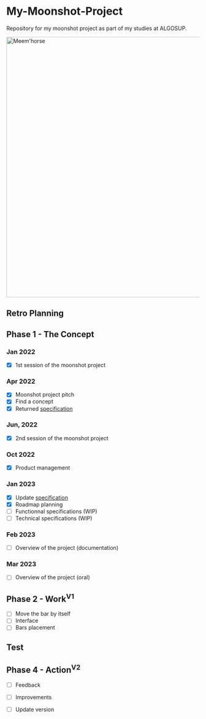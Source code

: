 # My-Moonshot-Project
Repository for my moonshot project as part of my studies at ALGOSUP.

<img width="680" alt="Meem'horse" src="https://user-images.githubusercontent.com/71769490/212501838-8285911a-249f-4ccd-bf6e-700820aff3e0.png">

## Retro Planning

## Phase 1 - The Concept
### Jan 2022
- [x] 1st session of the moonshot project <!-- Jan 27, 2022 -->

### Apr 2022
- [x] Moonshot project pitch <!-- Apr 1, 2022 -->
- [x] Find a concept
- [x] Returned [specification](https://github.com/lauraleehollande/My-Moonshot-Project/blob/main/Specification.md) <!-- Apr 25, 2022 -->

### Jun, 2022
- [x] 2nd session of the moonshot project <!-- Jun 10, 2022 -->

### Oct 2022
- [x] Product management <!-- Oct 14, 2022 -->

### Jan 2023
- [x] Update [specification](https://github.com/lauraleehollande/My-Moonshot-Project/blob/main/Specification.md)
- [x] Roadmap planning
- [ ] Functionnal specifications (WIP)
- [ ] Technical specifications (WIP)

### Feb 2023
- [ ] Overview of the project (documentation) <!-- Feb 27, 2023 -->

### Mar 2023
- [ ] Overview of the project (oral) <!-- Mar 3, 2023 -->

## Phase 2 - Work<sup>V1</sup> <!-- May 2023 to Apr 2024 -->
- [ ] Move the bar by itself
- [ ] Interface <!-- Game Engine -->
- [ ] Bars placement

## Test <!-- May 2024 to Apr Aug 2024 -->

## Phase 4 - Action<sup>V2</sup> <!-- Aug 2024 to Apr 2025 -->
- [ ] Feedback
- [ ] Improvements
- [ ] Update version


